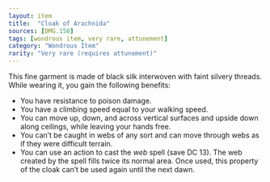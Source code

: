 ```yaml
---
layout: item
title:  "Cloak of Arachnida"
sources: [DMG.158]
tags: [wondrous item, very rare, attunement]
category: "Wondrous Item"
rarity: "Very rare (requires attunement)"
---
```


This fine garment is made of black silk interwoven with faint silvery threads. While wearing it, you gain the following benefits:

- You have resistance to poison damage.
- You have a climbing speed equal to your walking speed.
- You can move up, down, and across vertical surfaces and upside down along ceilings, while leaving your hands free.
- You can’t be caught in webs of any sort and can move through webs as if they were difficult terrain.
- You can use an action to cast the *web* spell (save DC 13). The web created by the spell fills twice its normal area. Once used, this property of the cloak can’t be used again until the next dawn.